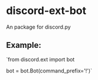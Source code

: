 # discord-ext-bot
An package for discord.py

## Example:
`from discord.ext import bot

bot = bot.Bot(command_prefix='!')`
